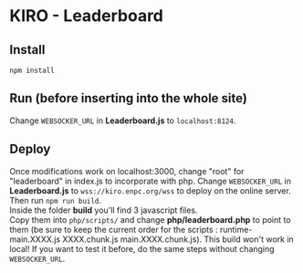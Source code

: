 # KIRO - Leaderboard

## Install

`npm install`

## Run (before inserting into the whole site)

Change `WEBSOCKER_URL` in **Leaderboard.js** to `localhost:8124`.

## Deploy

Once modifications work on localhost:3000, change "root" for "leaderboard" in index.js to incorporate with php.
Change `WEBSOCKER_URL` in **Leaderboard.js** to `wss://kiro.enpc.org/wss` to deploy on the online server.  
Then run `npm run build`.  
Inside the folder **build** you'll find 3 javascript files.  
Copy them into `php/scripts/` and change **php/leaderboard.php** to point to them (be sure to keep the current order for the scripts :
		runtime-main.XXXX.js
		XXXX.chunk.js
		main.XXXX.chunk.js).
This build won't work in local! If you want to test it before, do the same steps without changing `WEBSOCKER_URL`.